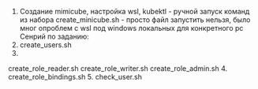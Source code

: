 1. Создание mimicube, настройка wsl, kubektl - ручной запуск команд из набора create_minicube.sh - просто файл запустить нельзя, было мног опроблем c wsl под windows локальных для конкретного pc
Сенрий по заданию:
2. create_users.sh
3. 
create_role_reader.sh
create_role_writer.sh
create_role_admin.sh
4. create_role_bindings.sh
5. check_user.sh